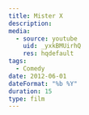 ```yaml
---
title: Mister X
description: 
media:
  - source: youtube
    uid: _yxkBMUirhQ
    res: hqdefault
tags: 
  - Comedy
date: 2012-06-01
dateFormat: "%b %Y"
duration: 15
type: film
---
```

